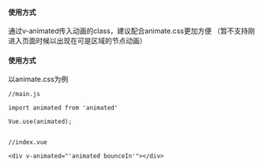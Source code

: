 #### 使用方式
通过v-animated传入动画的class，建议配合animate.css更加方便
（暂不支持刚进入页面时候以出现在可是区域的节点动画）

#### 使用方式

以animate.css为例

```
//main.js

import animated from 'animated'

Vue.use(animated);


//index.vue

<div v-animated="'animated bounceIn'"></div>
```


